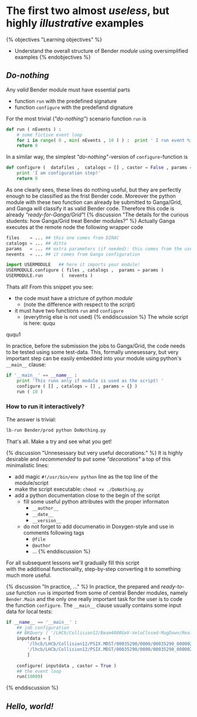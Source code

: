# The  first  two almost _useless_, but highly _illustrative_ examples 

{% objectives "Learning objectives" %}
* Understand the overall structure of Bender _module_ using oversimplified examples 
{% endobjectives %}

## _Do-nothing_

Any _valid_ Bender module must have essential parts 

 - function `run`  with the predefined signature 
 - function `configure` with the predefiend dignature 

For the most trivial (_"do-nothing"_) scenario function `run` is
```python
def run ( nEvents ) :
    # some fictive event loop 
    for i in range( 0 , min( nEvents , 10 ) ) :  print ' I run event %i ' % i        
    return 0
```
In a similar way, the simplest _"do-nothing"_-version of `configure`-function is 
```python
def configure (  datafiles ,  catalogs = [] , castor = False , params = {} ) :   
    print 'I am configuration step!'
    return 0
``` 
As one clearly sees, these lines do nothing useful, but they are perfectly enough
to be classified as the frist Bender code. Moreover the python module with these two function
can already be submitted to Ganga/Grid, and Ganga will classify it as valid Bender code.
Therefore this code is already _"ready-for-Ganga/Grid"_!
{% discussion "The details for the curious students: how Ganga/Grid treat Bender modules?" %}
Actually Ganga executes at the remote node the following wrapper code
```python
files    = ... ## this one comes from DIRAC
catalogs = ... ## ditto 
params   = ... ## extra parameters (if needed): this comes from the user
nevents  = ... ## it comes from Ganga configuration

import USERMODULE   ## here it imports your module! 
USERMODULE.configure ( files , catalogs ,  params = params )  
USERMODULE.run       (  nevents )
```
Thats all! From this snippet you see:
 - the code must have a stricture of python _module_  
    - (note  the difference with respect to the _script_)
 - it must have two functions `run` and `configure`  
    - (everythnig else is not used)
{% enddiscussion %}
The whole script is here:
ququ
<script source="https://gist.github.com/VanyaBelyaev/328a015a409ebe3c04f94feba8f9e16f.js?file=gist0.md"></script>
ququ1
<script source="https://gist.github.com/VanyaBelyaev/328a015a409ebe3c04f94feba8f9e16f.js"></script>

In practice, before the submission the jobs to Ganga/Grid, the code needs to be tested using some test-data. 
This, formally unnesessary, but very important step can be easily embedded into your module using 
python's `__main__` clause:
```python
if '__main__' == __name__ : 
    print 'This runs only if module is used as the script! '
    configure ( [] , catalogs = [] , params = {} )    
    run ( 10 ) 
```

### How  to run it interactively? 

The answer is trivial:
```bash
lb-run Bender/prod python DoNothing.py
```
That's all. Make a try and see what you get!

{% discussion "Unnesessary but very useful decorations:" %}
It is highly desirable and _recommended_ to put some _"decorations"_ a top of this minimalistic lines:
 - add magic  `#!/usr/bin/env python` line as the top line of the module/script 
 - make the script executable: `chmod +x ./DoNothing.py`
 - add a python documentation close to the begin of the script
   - fill some useful python attributes with the proper informaton
      * `__author__`
      * `__date__`
      * `__version__`
   - do not forget to add documenatio in Doxygen-style and use in  comments following tags 
      *  `@file`
      *  `@author`
      *  ... 
{% enddiscussion %}

For all subsequent lessons we'll gradually fill this script  
with the additional functionality,  step-by-step converting 
it to something much more useful.   
 
{% discussion "In practice, ..." %}
In practice, the prepared and _ready-to-use_ function `run` is imported from some of central Bender modules, 
namely `Bender.Main` and the only one really important task for the user is to code the function `configure`.
The `__main__` clause usually contains some input data for local tests:
```python
if __name__ == '__main__' :
    ## job configuration
    ## BKQuery ( '/LHCb/Collision12/Beam4000GeV-VeloClosed-MagDown/Real Data/Reco14/Stripping20/WGBandQSelection7/90000000/PSIX.MDST'   )
    inputdata = [
        '/lhcb/LHCb/Collision12/PSIX.MDST/00035290/0000/00035290_00000221_1.psix.mdst',
        '/lhcb/LHCb/Collision12/PSIX.MDST/00035290/0000/00035290_00000282_1.psix.mdst',
        ]
    
    configure( inputdata , castor = True )
    ## the event loop 
    run(10000)
```
{% enddiscussion %}

## _Hello, world!_
